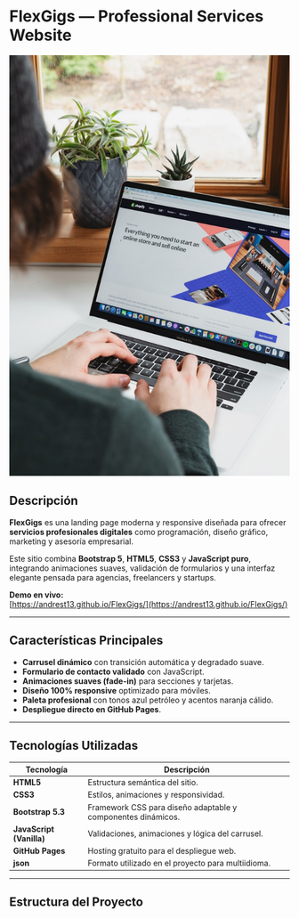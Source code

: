 # FlexGigs — Professional Services Website

![FlexGigs Preview](./img/digital.jpg)

## Descripción

**FlexGigs** es una landing page moderna y responsive diseñada para ofrecer **servicios profesionales digitales** como programación, diseño gráfico, marketing y asesoría empresarial.

Este sitio combina **Bootstrap 5**, **HTML5**, **CSS3** y **JavaScript puro**, integrando animaciones suaves, validación de formularios y una interfaz elegante pensada para agencias, freelancers y startups.

**Demo en vivo:**  
 [https://andrest13.github.io/FlexGigs/](https://andrest13.github.io/FlexGigs/)

---

## Características Principales

- **Carrusel dinámico** con transición automática y degradado suave.
- **Formulario de contacto validado** con JavaScript.
- **Animaciones suaves (fade-in)** para secciones y tarjetas.
- **Diseño 100% responsive** optimizado para móviles.
- **Paleta profesional** con tonos azul petróleo y acentos naranja cálido.
- **Despliegue directo en GitHub Pages**.

---

## Tecnologías Utilizadas

| Tecnología               | Descripción                                                  |
| ------------------------ | ------------------------------------------------------------ |
| **HTML5**                | Estructura semántica del sitio.                              |
| **CSS3**                 | Estilos, animaciones y responsividad.                        |
| **Bootstrap 5.3**        | Framework CSS para diseño adaptable y componentes dinámicos. |
| **JavaScript (Vanilla)** | Validaciones, animaciones y lógica del carrusel.             |
| **GitHub Pages**         | Hosting gratuito para el despliegue web.                     |
| **json**                 | Formato utilizado en el proyecto para multiidioma.           |

---

## Estructura del Proyecto
